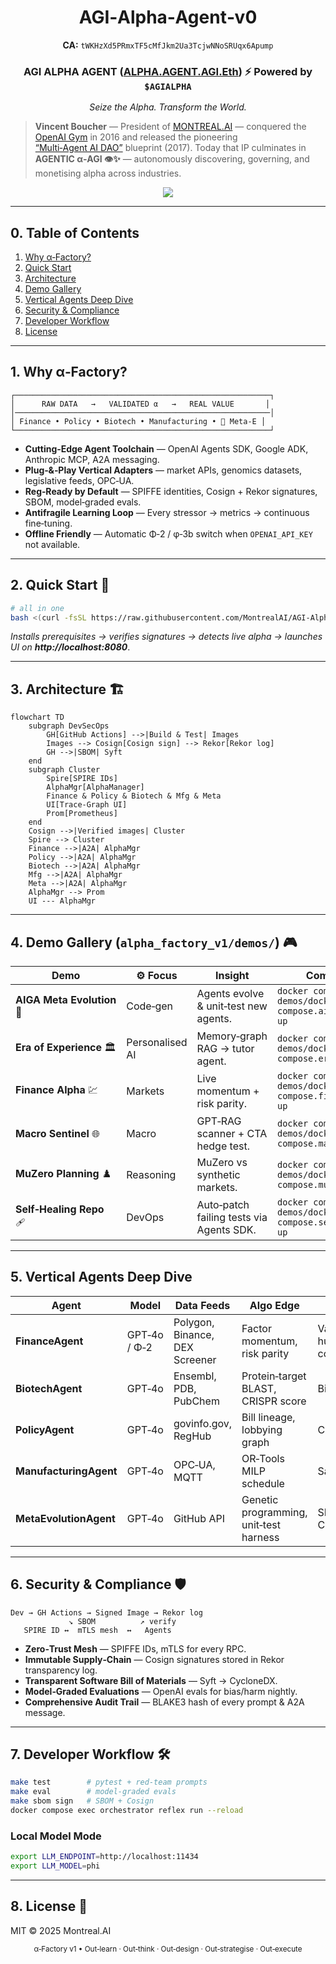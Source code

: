 
<!-- ========================================================================
  2025‑04‑23 — α‑Factory v1 README
  ======================================================================== -->

<h1 align="center">AGI‑Alpha‑Agent‑v0</h1>
<p align="center"><strong>CA:</strong> <code>tWKHzXd5PRmxTF5cMfJkm2Ua3TcjwNNoSRUqx6Apump</code></p>
<h3 align="center">AGI ALPHA AGENT (<a href="https://app.ens.domains/name/alpha.agent.agi.eth">ALPHA.AGENT.AGI.Eth</a>) ⚡ Powered by <code>$AGIALPHA</code></h3>
<p align="center"><em>Seize the Alpha. Transform the World.</em></p>

> **Vincent Boucher** — President of <a href="https://www.montreal.ai">MONTREAL.AI</a> — conquered the <a href="https://web.archive.org/web/20170929214241/https://gym.openai.com/read-only.html">OpenAI Gym</a> in 2016 and released the pioneering <a href="https://www.quebecartificialintelligence.com/priorart">“Multi‑Agent AI DAO”</a> blueprint (2017). Today that IP culminates in **AGENTIC α‑AGI 👁️✨** — autonomously discovering, governing, and monetising alpha across industries.

<p align="center">
  <a href="https://htmlpreview.github.io/?https://raw.githubusercontent.com/MontrealAI/AGI-Alpha-Agent-v0/main/deploy_sovereign_agentic_agialpha_agent_v0.html">
    <img src="https://img.shields.io/badge/LAUNCH-ALPHA%20EXPLORER-0a84ff?logo=thunderbird&style=for-the-badge">
  </a>
</p>

---

## 0. Table of Contents
1. [Why α‑Factory?](#1-why-αfactory)
2. [Quick Start](#2-quick-start)
3. [Architecture](#3-architecture)
4. [Demo Gallery](#4-demo-gallery)
5. [Vertical Agents Deep Dive](#5-vertical-agents-deep-dive)
6. [Security & Compliance](#6-security--compliance)
7. [Developer Workflow](#7-developer-workflow)
8. [License](#8-license)

---

## 1. Why α‑Factory?  

```
┌─────────────────────────────────────────────────────────┐
│      RAW DATA   →   VALIDATED α   →   REAL VALUE       │
│─────────────────────────────────────────────────────────│
│ Finance • Policy • Biotech • Manufacturing • 🧬 Meta‑E │
└─────────────────────────────────────────────────────────┘
```

* **Cutting‑Edge Agent Toolchain** — OpenAI Agents SDK, Google ADK, Anthropic MCP, A2A messaging.
* **Plug‑&‑Play Vertical Adapters** — market APIs, genomics datasets, legislative feeds, OPC‑UA.
* **Reg‑Ready by Default** — SPIFFE identities, Cosign + Rekor signatures, SBOM, model‑graded evals.
* **Antifragile Learning Loop** — Every stressor → metrics → continuous fine‑tuning.
* **Offline Friendly** — Automatic Φ‑2 / φ‑3b switch when `OPENAI_API_KEY` not available.

---

## 2. Quick Start 🚀

```bash
# all in one
bash <(curl -fsSL https://raw.githubusercontent.com/MontrealAI/AGI-Alpha-Agent-v0/main/deploy_live_alpha.sh)
```

*Installs prerequisites → verifies signatures → detects live alpha → launches UI on **http://localhost:8080***.

---

## 3. Architecture 🏗️

```mermaid
flowchart TD
    subgraph DevSecOps
        GH[GitHub Actions] -->|Build & Test| Images
        Images --> Cosign[Cosign sign] --> Rekor[Rekor log]
        GH -->|SBOM| Syft
    end
    subgraph Cluster
        Spire[SPIRE IDs]
        AlphaMgr[AlphaManager]
        Finance & Policy & Biotech & Mfg & Meta
        UI[Trace‑Graph UI]
        Prom[Prometheus]
    end
    Cosign -->|Verified images| Cluster
    Spire --> Cluster
    Finance -->|A2A| AlphaMgr
    Policy -->|A2A| AlphaMgr
    Biotech -->|A2A| AlphaMgr
    Mfg -->|A2A| AlphaMgr
    Meta -->|A2A| AlphaMgr
    AlphaMgr --> Prom
    UI --- AlphaMgr
```

---

## 4. Demo Gallery (`alpha_factory_v1/demos/`) 🎮

| Demo | ⚙️ Focus | Insight | Command |
|------|---------|---------|---------|
| **AIGA Meta Evolution** 🧬 | Code‑gen | Agents evolve & unit‑test new agents. | `docker compose -f demos/docker-compose.aiga_meta.yml up` |
| **Era of Experience** 🏛️ | Personalised AI | Memory‑graph RAG → tutor agent. | `docker compose -f demos/docker-compose.era.yml up` |
| **Finance Alpha** 💹 | Markets | Live momentum + risk parity. | `docker compose -f demos/docker-compose.finance.yml up` |
| **Macro Sentinel** 🌐 | Macro | GPT‑RAG scanner + CTA hedge test. | `docker compose -f demos/docker-compose.macro.yml up` |
| **MuZero Planning** ♟️ | Reasoning | MuZero vs synthetic markets. | `docker compose -f demos/docker-compose.muzero.yml up` |
| **Self‑Healing Repo** 🩹 | DevOps | Auto‑patch failing tests via Agents SDK. | `docker compose -f demos/docker-compose.selfheal.yml up` |

---

## 5. Vertical Agents Deep Dive

| Agent | Model | Data Feeds | Algo Edge | Guard‑rails |
|-------|-------|-----------|-----------|-------------|
| **FinanceAgent** | GPT‑4o / Φ‑2 | Polygon, Binance, DEX Screener | Factor momentum, risk parity | VaR limit, human‑in‑the‑loop confirm |
| **BiotechAgent** | GPT‑4o | Ensembl, PDB, PubChem | Protein‑target BLAST, CRISPR score | Bio‑safety triage |
| **PolicyAgent** | GPT‑4o | govinfo.gov, RegHub | Bill lineage, lobbying graph | COI log, bias eval |
| **ManufacturingAgent** | GPT‑4o | OPC‑UA, MQTT | OR‑Tools MILP schedule | Safety FMEA |
| **MetaEvolutionAgent** | GPT‑4o | GitHub API | Genetic programming, unit‑test harness | SBOM diff + Cosign gate |

---

## 6. Security & Compliance 🛡️

```text
Dev → GH Actions → Signed Image → Rekor log
             ↘ SBOM          ↗ verify
   SPIRE ID ↔  mTLS mesh  ↔   Agents
```

* **Zero‑Trust Mesh** — SPIFFE IDs, mTLS for every RPC.  
* **Immutable Supply‑Chain** — Cosign signatures stored in Rekor transparency log.  
* **Transparent Software Bill of Materials** — Syft → CycloneDX.  
* **Model‑Graded Evaluations** — OpenAI evals for bias/harm nightly.  
* **Comprehensive Audit Trail** — BLAKE3 hash of every prompt & A2A message.

---

## 7. Developer Workflow 🛠️

```bash
make test        # pytest + red‑team prompts
make eval        # model‑graded evals
make sbom sign   # SBOM + Cosign
docker compose exec orchestrator reflex run --reload
```

### Local Model Mode
```bash
export LLM_ENDPOINT=http://localhost:11434
export LLM_MODEL=phi
```

---

## 8. License 📜  
MIT © 2025 Montreal.AI

<p align="center"><sub>α‑Factory v1 • Out‑learn · Out‑think · Out‑design · Out‑strategise · Out‑execute</sub></p>
